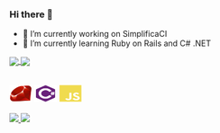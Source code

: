 ### Hi there 👋

- 🔭 I’m currently working on SimplificaCI
- 🌱 I’m currently learning Ruby on Rails and C# .NET

 <div style="display: inline_block">
 <a href="https://github.com/pEsquerdo">
   <img align="center" height="150" src="https://github-readme-stats.vercel.app/api?username=pEsquerdo&show_icons=true&theme=dracula&include_all_commits=true&count_private=true"/>
   
   <img align="center" height="150" src="https://github-readme-stats.vercel.app/api/top-langs/?username=pEsquerdo&layout=compact&langs_count=7&theme=dracula"/>
  </a> 
</div>
 
<br>

 <div style="display: inline_block"><br>
  <img  alt="Ruby on Rails" height="30" width="40" src="https://raw.githubusercontent.com/devicons/devicon/master/icons/ruby/ruby-original.svg">
  <img  alt="C#" height="30" width="40" src="https://raw.githubusercontent.com/devicons/devicon/master/icons/csharp/csharp-plain.svg">
  <img  alt="JavaScript" height="30" width="40" src="https://raw.githubusercontent.com/devicons/devicon/master/icons/javascript/javascript-plain.svg">
 </div>

 </br>  
 <div>
  <a href ="mailto:pedroesquerdo87@gmail.com">
   <img src="https://img.shields.io/badge/-Gmail-%23333?style=for-the-badge&logo=gmail&logoColor=white" target="_blank">
  </a>
  <a href="https://www.linkedin.com/in/pedroesquerdo/" target="_blank">
   <img src="https://img.shields.io/badge/-LinkedIn-%230077B5?style=for-the-badge&logo=linkedin&logoColor=white" target="_blank">
  </a>   
 </div>
 
<!-- 
- 😄 Pronouns: ...
 -⚡ Fun fact: ...
- 👯 I’m looking to collaborate on ...
- 🤔 I’m looking for help with ...
-->

